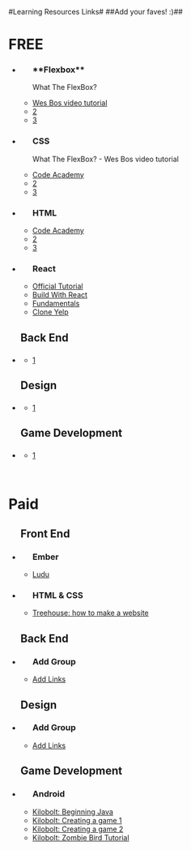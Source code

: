 
#Learning Resources Links#
##Add your faves! :)##
<br>
<h1>FREE</h1>

<ul><h2Front Endh2>
  <li><div>
    <ul><h3>**Flexbox**</h3>
    <p> What The FlexBox?</p>
    <li><a href="#">Wes Bos video tutorial</a></li>
    <li><a href="#">2</a></li>
    <li><a href="#">3</a></li>
    </ul>
  </div></li>
  <li><div>
    <ul><h3>CSS</h3>
    <p> What The FlexBox? - Wes Bos video tutorial</p>
    <li><a href="http://www.Codeacademy.com">Code Academy</a></li>
    <li><a href="#">2</a></li>
    <li><a href="#">3</a></li>
    </ul>
  </div></li>
  <li><div>
    <ul><h3>HTML</h3>
    <li><a href="http://www.Codeacademy.com">Code Academy</a></li>
    <li><a href="#">2</a></li>
    <li><a href="#">3</a></li>
    </ul>
  </div></li>
  <li><div>
    <ul><h3>React</h3>
    <li><a href="https://facebook.github.io/react/docs/getting-started.html">Official Tutorial</a></li>
    <li><a href="http://buildwithreact.com/tutorial/">Build With React</a></li>
    <li><a href="https://egghead.io/courses/react-fundamentals>React Fundamentals">Fundamentals</a></li>
    <li><a href="https://www.fullstackreact.com/articles/react-tutorial-cloning-yelp/">Clone Yelp</a></li>
    </ul>
  </div></li>
</ul>

<ul><h2>Back End</h2>
  <li><div>
    <ul><h3><!--add group title--></h3>
    <p><!--add comment--></p>
    <li><a href="#"><!--add link-->1</a></li>
    </ul>
  </div></li>
</ul>

<ul><h2>Design</h2>
  <li><div>
    <ul><h3><!--add group title--></h3>
    <p><!--add comment--></p>
    <li><a href="#"><!--add link-->1</a></li>
    </ul>
  </div></li>
</ul>

<ul><h2>Game Development</h2>
  <li><div>
    <ul><h3><!--add group title--></h3>
    <p><!--add comment--></p>
    <li><a href="#"><!--add link-->1</a></li>
    </ul>
  </div></li>
</ul>

<br>
<h1>Paid</h1>
<ul><h2>Front End</h2>
  <li><div>
    <ul><h3>Ember</h3>
      <li><a href="https://www.ludu.co/course/ember">Ludu</a></li>
    </ul>
  </div></li>
  <li><div>
    <ul><h3>HTML & CSS</h3>
      <li><a href="#">Treehouse: how to make a website</a></li>
    </ul>
  </div></li>
</ul>
<ul><h2>Back End</h2>
  <li><div>
    <ul><h3>Add Group</h3>
      <li><a href="#">Add Links</a></li>
    </ul>
  </div></li>
</ul>
<ul><h2>Design</h2>
  <li><div>
    <ul><h3>Add Group</h3>
      <li><a href="#">Add Links</a></li>
    </ul>
  </div></li>
</ul>
<ul><h2>Game Development</h2>
  <li><div>
    <ul><h3>Android</h3>
      <li><a href="http://www.kilobolt.com/unit-1-beginning-java.html">Kilobolt: Beginning Java</a></li>
      <li><a href="http://www.kilobolt.com/unit-2-creating-a-game-i.html">Kilobolt: Creating a game 1</a></li>
      <li><a href="http://www.kilobolt.com/unit-3-creating-a-game-ii.html">Kilobolt: Creating a game 2</a></li>
      <li><a href="http://www.kilobolt.com/zombie-bird-tutorial-flappy-bird-remake.html">Kilobolt: Zombie Bird Tutorial</a></li>
    </ul>
  </div></li>
</ul>
